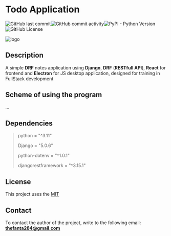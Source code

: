 # Todo Application

![GitHub last commit](https://img.shields.io/github/last-commit/nhassl3/Todo-app)![GitHub commit activity](https://img.shields.io/github/commit-activity/m/nhassl3/Todo-app)![PyPI - Python Version](https://img.shields.io/pypi/pyversions/Django)![GitHub License](https://img.shields.io/github/license/nhassl3/Todo-app)

![logo](https://seeklogo.com/images/T/todo-group-logo-B15B4BBBBF-seeklogo.com.png)

## Description

A simple **DRF** notes application using **Django**, **DRF** (**RESTfull API**), **React** for frontend and **Electron** for JS desktop application, designed for training in FullStack development

## Scheme of using the program

...

## Dependencies

> python = "^3.11"
>
> Django = "5.0.6"
>
> python-dotenv = "^1.0.1"
>
> djangorestframework = "^3.15.1"

## License

This project uses the [MIT](https://github.com)

## Contact

To contact the author of the project, write to the following email: **thefanta284@gmail.com**
